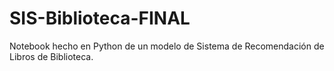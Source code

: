 # SIS-Biblioteca-FINAL
Notebook hecho en Python de un modelo de Sistema de Recomendación de Libros de Biblioteca.

